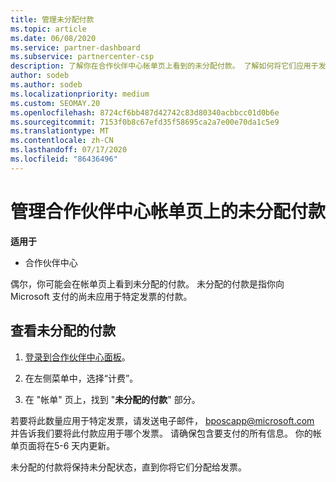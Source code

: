 ```yaml
---
title: 管理未分配付款
ms.topic: article
ms.date: 06/08/2020
ms.service: partner-dashboard
ms.subservice: partnercenter-csp
description: 了解你在合作伙伴中心帐单页上看到的未分配付款。 了解如何将它们应用于发票。
author: sodeb
ms.author: sodeb
ms.localizationpriority: medium
ms.custom: SEOMAY.20
ms.openlocfilehash: 8724cf6bb487d42742c83d80340acbbcc01d0b6e
ms.sourcegitcommit: 7153f0b8c67efd35f58695ca2a7e00e70da1c5e9
ms.translationtype: MT
ms.contentlocale: zh-CN
ms.lasthandoff: 07/17/2020
ms.locfileid: "86436496"
---
```

# <a name="manage-unallocated-payments-on-your-partner-center-billing-page"></a>管理合作伙伴中心帐单页上的未分配付款

**适用于**

- 合作伙伴中心

偶尔，你可能会在帐单页上看到未分配的付款。 未分配的付款是指你向 Microsoft 支付的尚未应用于特定发票的付款。

## <a name="to-view-your-unallocated-payments"></a>查看未分配的付款

1. [登录到合作伙伴中心面板](https://partner.microsoft.com/dashboard/home)。

2. 在左侧菜单中，选择“计费”。 

3. 在 "帐单" 页上，找到 "**未分配的付款**" 部分。 

若要将此数量应用于特定发票，请发送电子邮件， bposcapp@microsoft.com 并告诉我们要将此付款应用于哪个发票。 请确保包含要支付的所有信息。 你的帐单页面将在5-6 天内更新。 

未分配的付款将保持未分配状态，直到你将它们分配给发票。 

